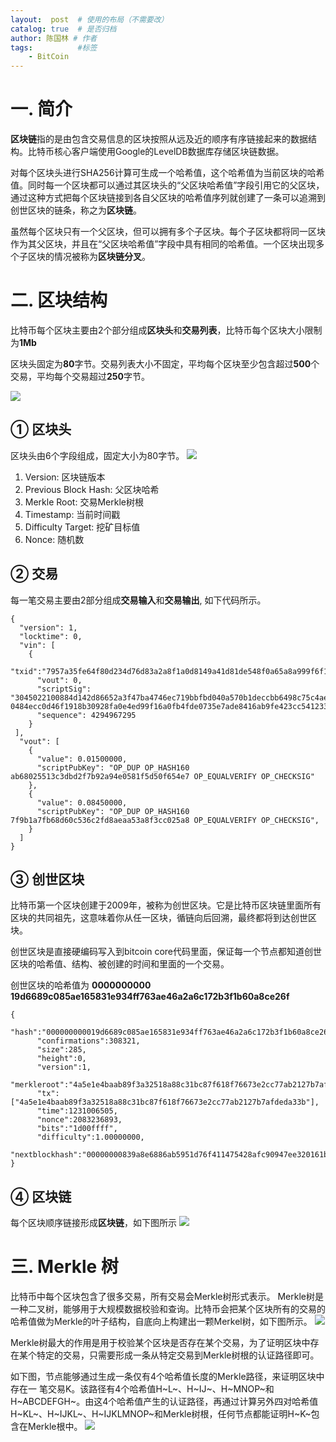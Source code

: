 ```yaml
---
layout:  post  # 使用的布局（不需要改）
catalog: true  # 是否归档
author: 陈国林 # 作者
tags:          #标签
    - BitCoin
---
```



# 一. 简介
**区块链**指的是由包含交易信息的区块按照从远及近的顺序有序链接起来的数据结构。比特币核心客户端使用Google的LevelDB数据库存储区块链数据。

对每个区块头进行SHA256计算可生成一个哈希值，这个哈希值为当前区块的哈希值。同时每一个区块都可以通过其区块头的“父区块哈希值”字段引用它的父区块，通过这种方式把每个区块链接到各自父区块的哈希值序列就创建了一条可以追溯到创世区块的链条，称之为**区块链**。

虽然每个区块只有一个父区块，但可以拥有多个子区块。每个子区块都将同一区块作为其父区块，并且在“父区块哈希值”字段中具有相同的哈希值。一个区块出现多个子区块的情况被称为**区块链分叉**。

# 二. 区块结构
比特币每个区块主要由2个部分组成**区块头**和**交易列表**，比特币每个区块大小限制为**1Mb**

区块头固定为**80**字节。交易列表大小不固定，平均每个区块至少包含超过**500**个交易，平均每个交易超过**250**字节。

![](http://upload-images.jianshu.io/upload_images/1785959-617a257f2a6b7fa3.png?imageMogr2/auto-orient/strip%7CimageView2/2/w/1240)

## ① 区块头
区块头由6个字段组成，固定大小为80字节。
![](http://upload-images.jianshu.io/upload_images/1785959-d37ba521d84f086e.png?imageMogr2/auto-orient/strip%7CimageView2/2/w/1240)

1. Version: 区块链版本
2. Previous Block Hash: 父区块哈希
3. Merkle Root: 交易Merkle树根
4. Timestamp: 当前时间戳
5. Difficulty Target: 挖矿目标值
6. Nonce: 随机数

## ② 交易
每一笔交易主要由2部分组成**交易输入**和**交易输出**, 如下代码所示。
```
{
  "version": 1,
  "locktime": 0,
  "vin": [
    {
      "txid":"7957a35fe64f80d234d76d83a2a8f1a0d8149a41d81de548f0a65a8a999f6f18",
      "vout": 0,
      "scriptSig": "3045022100884d142d86652a3f47ba4746ec719bbfbd040a570b1deccbb6498c75c4ae24cb02204b9f039ff08df09cbe9f6addac960298cad530a863ea8f53982c09db8f6e3813[ALL] 0484ecc0d46f1918b30928fa0e4ed99f16a0fb4fde0735e7ade8416ab9fe423cc5412336376789d172787ec3457eee41c04f4938de5cc17b4a10fa336a8d752adf",
      "sequence": 4294967295
    }
 ],
  "vout": [
    {
      "value": 0.01500000,
      "scriptPubKey": "OP_DUP OP_HASH160 ab68025513c3dbd2f7b92a94e0581f5d50f654e7 OP_EQUALVERIFY OP_CHECKSIG"
    },
    {
      "value": 0.08450000,
      "scriptPubKey": "OP_DUP OP_HASH160 7f9b1a7fb68d60c536c2fd8aeaa53a8f3cc025a8 OP_EQUALVERIFY OP_CHECKSIG",
    }
  ]
}
```

## ③ 创世区块
比特币第一个区块创建于2009年，被称为创世区块。它是比特币区块链里面所有区块的共同祖先，这意味着你从任一区块，循链向后回溯，最终都将到达创世区块。

创世区块是直接硬编码写入到bitcoin core代码里面，保证每一个节点都知道创世区块的哈希值、结构、被创建的时间和里面的一个交易。

创世区块的哈希值为
**0000000000 19d6689c085ae165831e934ff763ae46a2a6c172b3f1b60a8ce26f**

```
{      
      "hash":"000000000019d6689c085ae165831e934ff763ae46a2a6c172b3f1b60a8ce26f",
      "confirmations":308321,
      "size":285,
      "height":0,
      "version":1,     
      "merkleroot":"4a5e1e4baab89f3a32518a88c31bc87f618f76673e2cc77ab2127b7afdeda33b",
      "tx":["4a5e1e4baab89f3a32518a88c31bc87f618f76673e2cc77ab2127b7afdeda33b"],
      "time":1231006505,
      "nonce":2083236893,
      "bits":"1d00ffff",
      "difficulty":1.00000000,
      "nextblockhash":"00000000839a8e6886ab5951d76f411475428afc90947ee320161bbf18eb6048"
}
```

## ④ 区块链
每个区块顺序链接形成**区块链**，如下图所示
![](http://upload-images.jianshu.io/upload_images/1785959-778f551c409faeba.png?imageMogr2/auto-orient/strip%7CimageView2/2/w/1240)

# 三. Merkle 树
比特币中每个区块包含了很多交易，所有交易会Merkle树形式表示。
Merkle树是一种二叉树，能够用于大规模数据校验和查询。比特币会把某个区块所有的交易的哈希值做为Merkle的叶子结构，自底向上构建出一颗Merkel树，如下图所示。
![](http://upload-images.jianshu.io/upload_images/1785959-b1008e063f6007dd.png?imageMogr2/auto-orient/strip%7CimageView2/2/w/1240)

Merkle树最大的作用是用于校验某个区块是否存在某个交易，为了证明区块中存在某个特定的交易，只需要形成一条从特定交易到Merkle树根的认证路径即可。

如下图，节点能够通过生成一条仅有4个哈希值长度的Merkle路径，来证明区块中存在一 笔交易K。该路径有4个哈希值H~L~、H~IJ~、H~MNOP~和H~ABCDEFGH~。由这4个哈希值产生的认证路径，再通过计算另外四对哈希值H~KL~、H~IJKL~、H~IJKLMNOP~和Merkle树根，任何节点都能证明H~K~包含在Merkle根中。
![](http://upload-images.jianshu.io/upload_images/1785959-ae838cf905db704d.png?imageMogr2/auto-orient/strip%7CimageView2/2/w/1240)


